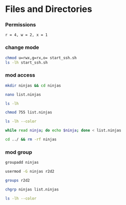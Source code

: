 # Files and Directories

### Permissions
```
r = 4, w = 2, x = 1
```
### change mode
```bash
chmod u=rwx,g=rx,o= start_ssh.sh
ls -lh start_ssh.sh
```
### mod access
```bash
mkdir ninjas && cd ninjas

nano list.ninjas

ls -lh

chmod 755 list.ninjas

ls -lh --color

while read ninja; do echo $ninja; done < list.ninjas

cd ../ && rm -rf ninjas
```
### mod group
```bash
groupadd ninjas

usermod -G ninjas r2d2

groups r2d2

chgrp ninjas list.ninjas

ls -lh --color
```
